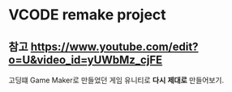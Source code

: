 # VCODE remake project

참고
https://www.youtube.com/edit?o=U&video_id=yUWbMz_cjFE
---
고딩떄 Game Maker로 만들었던 게임 유니티로 **다시** **제대로** 만들어보기.
